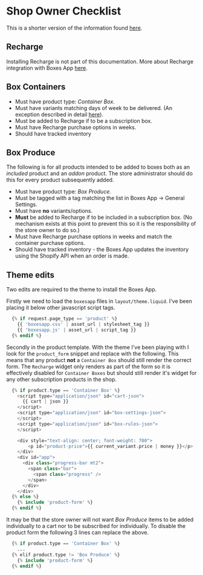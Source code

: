 # Shop Owner Checklist

This is a shorter version of the information found [here](/owner).

## Recharge

Installing Recharge is not part of this documentation. More about Recharge integration with Boxes App [here](/RECHARGE).

## Box Containers

* Must have product type: *Container Box*.
* Must have variants matching days of week to be delivered. (An exception described in detail [here](/owner)).
* Must be added to Recharge if to be a subscription box.
* Must have Recharge purchase options in weeks.
* Should have tracked inventory

## Box Produce

The following is for all products intended to be added to boxes both as an
*included* product and an *addon* product. The store administrator should do
this for every product subsequently added.

* Must have product type: *Box Produce*.
* Must be tagged with a tag matching the list in Boxes App -> General Settings.
* Must have **no** variants/options.
* **Must** be added to Recharge if to be included in a subscription box. (No mechanism exists at this point to prevent this so it is the responsibility of the store owner to do so.)
* Must have Recharge purchase options in weeks and match the container purchase options.
* Should have tracked inventory - the Boxes App updates the inventory using the Shopify API when an order is made.

## Theme edits

Two edits are required to the theme to install the Boxes App.

Firstly we need to load the `boxesapp` files in `layout/theme.liquid`. I've
been placing it below other javascript script tags.

```php
  {% if request.page_type == 'product' %}
    {{ 'boxesapp.css' | asset_url | stylesheet_tag }}
    {{ 'boxesapp.js' | asset_url | script_tag }}
  {% endif %}
```

Secondly in the product template. With the theme I've been playing with I look
for the `product_form` snippet and replace with the following. This means that
any product **not** a `Container Box` should still render the correct form. The
`Recharge` widget only renders as part of the form so it is effectively
disabled for `Container Boxes` but should still render it's widget for any
other subscription products in the shop.

```php
  {% if product.type == 'Container Box' %}
    <script type="application/json" id="cart-json">
      {{ cart | json }}
    </script>
    <script type="application/json" id="box-settings-json">
    </script>
    <script type="application/json" id="box-rules-json">
    </script>

    <div style="text-align: center; font-weight: 700">
        <p id="product-price">{{ current_variant.price | money }}</p>
    </div>
    <div id="app">
      <div class="progress-bar mt2">
        <span class="bar">
          <span class="progress" />
        </span>
      </div>
    </div>
  {% else %}
    {% include 'product-form' %}
  {% endif %}
```

It may be that the store owner will not want *Box Produce* items to be added
individually to a cart nor to be subscribed for individually. To disable the
product form the following 3 lines can replace the above.

```php
  {% if product.type == 'Container Box' %}
    ...
  {% elif product.type != 'Box Produce' %}
    {% include 'product-form' %}
  {% endif %}
```

